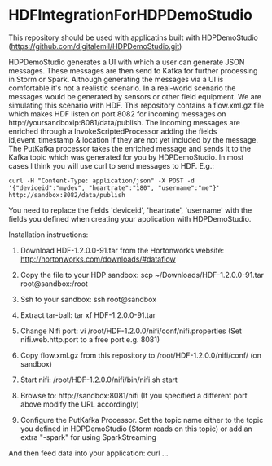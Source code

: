 HDFIntegrationForHDPDemoStudio
==============================

This repository should be used with applicatins built with HDPDemoStudio (https://github.com/digitalemil/HDPDemoStudio.git)

HDPDemoStudio generates a UI with which a user can generate JSON messages. These messages are then send to Kafka for further processing in Storm or Spark. Although generating the messages via a UI is comfortable it's not a realistic scenario. In a real-world scenario the messages would be generated by sensors or other field equipment. We are simulating this scenario with HDF. This repository contains a flow.xml.gz file which makes HDF listen on port 8082 for incoming messages on http://yoursandboxip:8081/data/publish. The incoming messages are enriched through a InvokeScriptedProcessor adding the fields id,event_timestamp & location if they are not yet included by the message. The PutKafka processor takes the enriched message and sends it to the Kafka topic which was generated for you by HDPDemoStudio. In most cases I think you will use curl to send messages to HDF. E.g.:

```
curl -H "Content-Type: application/json" -X POST -d '{"deviceid":"mydev", "heartrate":"180", "username":"me"}' http://sandbox:8082/data/publish
```

You need to replace the fields 'deviceid', 'heartrate', 'username' with the fields you defined when creating your application with HDPDemoStudio.

Installation instructions:

1. Download HDF-1.2.0.0-91.tar from the Hortonworks website: http://hortonworks.com/downloads/#dataflow

2. Copy the file to your HDP sandbox: scp ~/Downloads/HDF-1.2.0.0-91.tar root@sandbox:/root

3. Ssh to your sandbox: ssh root@sandbox

4. Extract tar-ball: tar xf HDF-1.2.0.0-91.tar

5. Change Nifi port: vi /root/HDF-1.2.0.0/nifi/conf/nifi.properties (Set nifi.web.http.port to a free port e.g. 8081)

6. Copy flow.xml.gz from this repository to /root/HDF-1.2.0.0/nifi/conf/ (on sandbox)

7. Start nifi: /root/HDF-1.2.0.0/nifi/bin/nifi.sh start

8. Browse to: http://sandbox:8081/nifi (If you specified a different port above modify the URL accordingly)

9. Configure the PutKafka Processor. Set the topic name either to the topic you defined in HDPDemoStudio (Storm reads on this topic) or add an extra "-spark" for using SparkStreaming


And then feed data into your application:
curl ...




